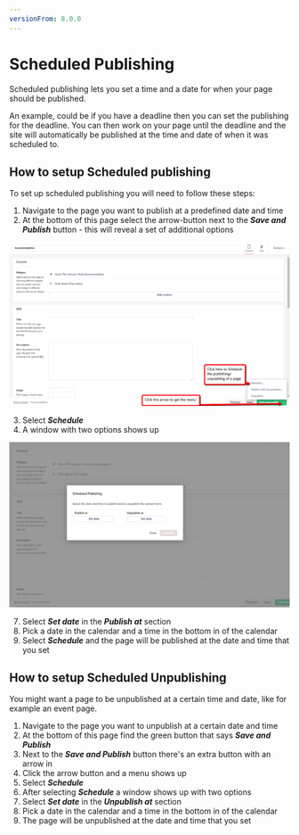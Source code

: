 ```yaml
---
versionFrom: 8.0.0
---
```


# Scheduled Publishing

Scheduled publishing lets you set a time and a date for when your page should be published. 

An example, could be if you have a deadline then you can set the publishing for the deadline. You can then work on your page until the deadline and the site will automatically be published at the time and date of when it was scheduled to.

## How to setup Scheduled publishing

To set up scheduled publishing you will need to follow these steps:

1. Navigate to the page you want to publish at a predefined date and time
2. At the bottom of this page select the arrow-button next to the ***Save and Publish*** button - this will reveal a set of additional options

![Green arrow button and schedule menu](images/schedule.png)

3. Select ***Schedule***
4. A window with two options shows up 

![Window with dates and calender](images/Date-Window.png)

7. Select ***Set date*** in the ***Publish at*** section
8. Pick a date in the calendar and a time in the bottom in of the calendar
9. Select ***Schedule*** and the page will be published at the date and time that you set

## How to setup Scheduled Unpublishing

You might want a page to be unpublished at a certain time and date, like for example an event page.

1. Navigate to the page you want to unpublish at a certain date and time
2. At the bottom of this page find the green button that says ***Save and Publish***
3. Next to the ***Save and Publish*** button there's an extra button with an arrow in
4. Click the arrow button and a menu shows up
5. Select ***Schedule***
6. After selecting ***Schedule*** a window shows up with two options
7. Select ***Set date*** in the ***Unpublish at*** section
8. Pick a date in the calendar and a time in the bottom in of the calendar
9. The page will be unpublished at the date and time that you set
